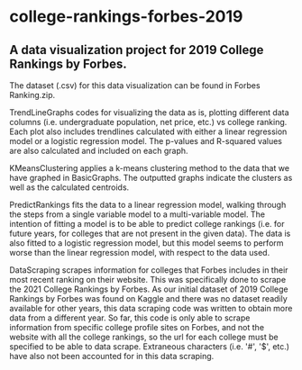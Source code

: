# college-rankings-forbes-2019

## A data visualization project for 2019 College Rankings by Forbes.

The dataset (.csv) for this data visualization can be found in Forbes Ranking.zip.

TrendLineGraphs codes for visualizing the data as is, plotting different data columns (i.e. undergraduate population, net price, etc.) vs college ranking. Each plot also includes trendlines calculated with either a linear regression model or a logistic regression model. The p-values and R-squared values are also calculated and included on each graph.

KMeansClustering applies a k-means clustering method to the data that we have graphed in BasicGraphs. The outputted graphs indicate the clusters as well as the calculated centroids.

PredictRankings fits the data to a linear regression model, walking through the steps from a single variable model to a multi-variable model. The intention of fitting a model is to be able to predict college rankings (i.e. for future years, for colleges that are not present in the given data). The data is also fitted to a logistic regression model, but this model seems to perform worse than the linear regression model, with respect to the data used.

DataScraping scrapes information for colleges that Forbes includes in their most recent ranking on their website. This was specifically done to scrape the 2021 College Rankings by Forbes. As our initial dataset of 2019 College Rankings by Forbes was found on Kaggle and there was no dataset readily available for other years, this data scraping code was written to obtain more data from a different year. So far, this code is only able to scrape information from specific college profile sites on Forbes, and not the website with all the college rankings, so the url for each college must be specified to be able to data scrape. Extraneous characters (i.e. '#', '$', etc.) have also not been accounted for in this data scraping.
